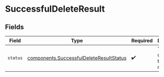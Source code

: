 # SuccessfulDeleteResult


## Fields

| Field                                                                                          | Type                                                                                           | Required                                                                                       | Description                                                                                    | Example                                                                                        |
| ---------------------------------------------------------------------------------------------- | ---------------------------------------------------------------------------------------------- | ---------------------------------------------------------------------------------------------- | ---------------------------------------------------------------------------------------------- | ---------------------------------------------------------------------------------------------- |
| `status`                                                                                       | [components.SuccessfulDeleteResultStatus](../../models/shared/successfuldeleteresultstatus.md) | :heavy_check_mark:                                                                             | The outcome of the deletion request                                                            | deleted                                                                                        |